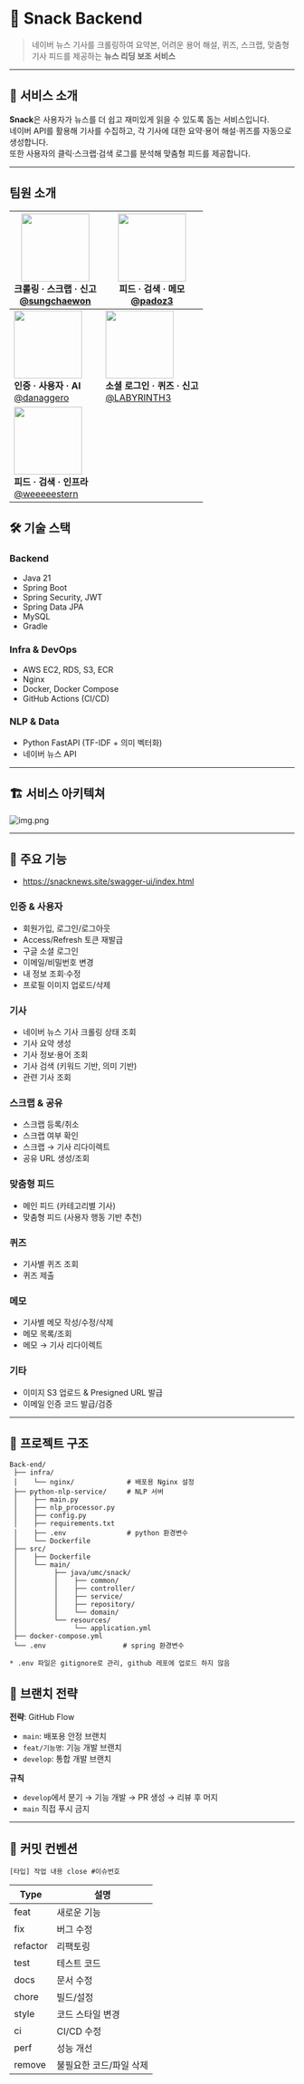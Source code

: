# 📰 Snack Backend

> 네이버 뉴스 기사를 크롤링하여 요약본, 어려운 용어 해설, 퀴즈, 스크랩, 맞춤형 기사 피드를 제공하는 **뉴스 리딩 보조 서비스**

---

## 🚀 서비스 소개

**Snack**은 사용자가 뉴스를 더 쉽고 재미있게 읽을 수 있도록 돕는 서비스입니다.  
네이버 API를 활용해 기사를 수집하고, 각 기사에 대한 요약·용어 해설·퀴즈를 자동으로 생성합니다.  
또한 사용자의 클릭·스크랩·검색 로그를 분석해 맞춤형 피드를 제공합니다.

---
## 팀원 소개

| <img src="image/img_4.png" width="120"/> <br> **크롤링 · 스크랩 · 신고** <br> [@sungchaewon](https://github.com/sungchaewon) | <img src="image/img_3.png" width="120"/> <br> **피드 · 검색 · 메모** <br> [@padoz3](https://github.com/padoz3) |
|---|---|
| <img src="image/img_1.png" width="120"/> <br> **인증 · 사용자 · AI** <br> [@danaggero](https://github.com/danaggero) | <img src="image/img_5.png" width="120"/> <br> **소셜 로그인 · 퀴즈 · 신고** <br> [@LABYRINTH3](https://github.com/LABYRINTH3) |
| <img src="image/img_2.png" width="120"/> <br> **피드 · 검색 · 인프라** <br> [@weeeeestern](https://github.com/weeeeestern) |  |

## 🛠 기술 스택

### Backend
- Java 21
- Spring Boot
- Spring Security, JWT
- Spring Data JPA
- MySQL
- Gradle

### Infra & DevOps
- AWS EC2, RDS, S3, ECR
- Nginx
- Docker, Docker Compose
- GitHub Actions (CI/CD)

### NLP & Data
- Python FastAPI (TF-IDF + 의미 벡터화)
- 네이버 뉴스 API

---
## 🏗 서비스 아키텍쳐
![img.png](image/img.png)

---
## 📌 주요 기능 
- https://snacknews.site/swagger-ui/index.html

### 인증 & 사용자
- 회원가입, 로그인/로그아웃
- Access/Refresh 토큰 재발급
- 구글 소셜 로그인
- 이메일/비밀번호 변경
- 내 정보 조회·수정
- 프로필 이미지 업로드/삭제

### 기사
- 네이버 뉴스 기사 크롤링 상태 조회
- 기사 요약 생성
- 기사 정보·용어 조회
- 기사 검색 (키워드 기반, 의미 기반)
- 관련 기사 조회

### 스크랩 & 공유
- 스크랩 등록/취소
- 스크랩 여부 확인
- 스크랩 → 기사 리다이렉트
- 공유 URL 생성/조회

### 맞춤형 피드
- 메인 피드 (카테고리별 기사)
- 맞춤형 피드 (사용자 행동 기반 추천)

### 퀴즈
- 기사별 퀴즈 조회
- 퀴즈 제출

### 메모
- 기사별 메모 작성/수정/삭제
- 메모 목록/조회
- 메모 → 기사 리다이렉트

### 기타
- 이미지 S3 업로드 & Presigned URL 발급
- 이메일 인증 코드 발급/검증

---

## 📂 프로젝트 구조

```plaintext
Back-end/
 ├── infra/
 │    └── nginx/             # 배포용 Nginx 설정
 ├── python-nlp-service/     # NLP 서버
 │    ├── main.py
 │    ├── nlp_processor.py
 │    ├── config.py
 │    ├── requirements.txt
 │    ├── .env               # python 환경변수
 │    └── Dockerfile
 ├── src/
 │    ├── Dockerfile
 │    └── main/
 │         ├── java/umc/snack/
 │         │    ├── common/
 │         │    ├── controller/
 │         │    ├── service/
 │         │    ├── repository/
 │         │    └── domain/
 │         └── resources/
 │              └── application.yml
 ├── docker-compose.yml
 └── .env                   # spring 환경변수

* .env 파일은 gitignore로 관리, github 레포에 업로드 하지 않음
```

## 🌱 브랜치 전략
**전략**: GitHub Flow
- `main`: 배포용 안정 브랜치
- `feat/기능명`: 기능 개발 브랜치
- `develop`: 통합 개발 브랜치

**규칙**
- `develop`에서 분기 → 기능 개발 → PR 생성 → 리뷰 후 머지
- `main` 직접 푸시 금지

---

## 💬 커밋 컨벤션

`[타입] 작업 내용 close #이슈번호`

| Type     | 설명 |
|----------|------|
| feat     | 새로운 기능 |
| fix      | 버그 수정 |
| refactor | 리팩토링 |
| test     | 테스트 코드 |
| docs     | 문서 수정 |
| chore    | 빌드/설정 |
| style    | 코드 스타일 변경 |
| ci       | CI/CD 수정 |
| perf     | 성능 개선 |
| remove   | 불필요한 코드/파일 삭제 |
